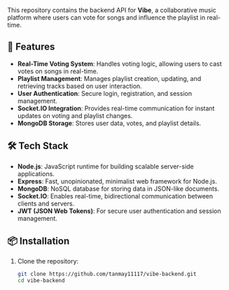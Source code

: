 This repository contains the backend API for **Vibe**, a collaborative music platform where users can vote for songs and influence the playlist in real-time.

## 🚀 Features

- **Real-Time Voting System**: Handles voting logic, allowing users to cast votes on songs in real-time.
- **Playlist Management**: Manages playlist creation, updating, and retrieving tracks based on user interaction.
- **User Authentication**: Secure login, registration, and session management.
- **Socket.IO Integration**: Provides real-time communication for instant updates on voting and playlist changes.
- **MongoDB Storage**: Stores user data, votes, and playlist details.

## 🛠️ Tech Stack

- **Node.js**: JavaScript runtime for building scalable server-side applications.
- **Express**: Fast, unopinionated, minimalist web framework for Node.js.
- **MongoDB**: NoSQL database for storing data in JSON-like documents.
- **Socket.IO**: Enables real-time, bidirectional communication between clients and servers.
- **JWT (JSON Web Tokens)**: For secure user authentication and session management.

## 📦 Installation

1. Clone the repository:

   ```bash
   git clone https://github.com/tanmay11117/vibe-backend.git
   cd vibe-backend